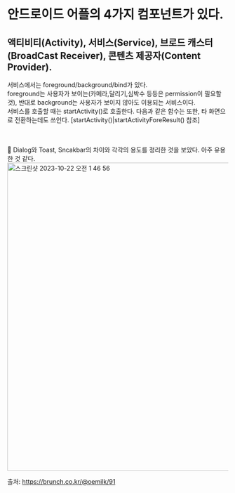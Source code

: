 # 안드로이드 어플의 4가지 컴포넌트가 있다.
## 액티비티(Activity), 서비스(Service), 브로드 캐스터(BroadCast Receiver), 콘텐츠 제공자(Content Provider). 

서비스에서는 foreground/background/bind가 있다.  </br>
foreground는 사용자가 보이는(카메라,달리기,심박수 등등은 permission이 필요할 것), 반대로 background는 사용자가 보이지 않아도 이용되는 서비스이다. </br>
서비스를 호출할 때는 startActivity()로 호출한다. 다음과 같은 함수는 또한, 타 화면으로 전환하는데도 쓰인다. </tr>[startActivity()|startActivityForeResult() 참조]

<tr></tr>
<br>
<br>
🍿
Dialog와 Toast, Sncakbar의 차이와 각각의 용도를 정리한 것을 보았다. 아주 유용한 것 같다. 
<img width="702" alt="스크린샷 2023-10-22 오전 1 46 56" src="https://github.com/youkm1/Kotlin_ANS.Study/assets/77780624/a57747e7-be15-4300-9bce-6c4c93a35158">

출처: https://brunch.co.kr/@oemilk/91
